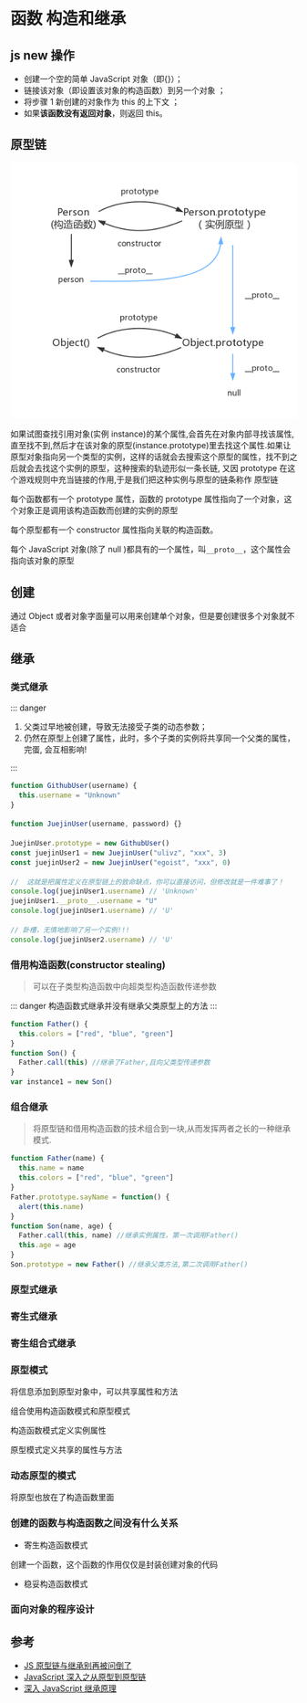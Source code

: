 # 函数 构造和继承

## js new 操作

- 创建一个空的简单 JavaScript 对象（即{}）；
- 链接该对象（即设置该对象的构造函数）到另一个对象 ；
- 将步骤 1 新创建的对象作为 this 的上下文 ；
- 如果**该函数没有返回对象**，则返回 this。

## 原型链

![原型链](./imgs/prototype5.png)

如果试图查找引用对象(实例 instance)的某个属性,会首先在对象内部寻找该属性,直至找不到,然后才在该对象的原型(instance.prototype)里去找这个属性.如果让原型对象指向另一个类型的实例，这样的话就会去搜索这个原型的属性，找不到之后就会去找这个实例的原型，这种搜索的轨迹形似一条长链, 又因 prototype 在这个游戏规则中充当链接的作用,于是我们把这种实例与原型的链条称作 原型链

每个函数都有一个 prototype 属性，函数的 prototype 属性指向了一个对象，这个对象正是调用该构造函数而创建的实例的原型

每个原型都有一个 constructor 属性指向关联的构造函数。

每个 JavaScript 对象(除了 null )都具有的一个属性，叫`__proto__`，这个属性会指向该对象的原型

## 创建

通过 Object 或者对象字面量可以用来创建单个对象，但是要创建很多个对象就不适合

## 继承

### 类式继承

::: danger

1. 父类过早地被创建，导致无法接受子类的动态参数；
2. 仍然在原型上创建了属性，此时，多个子类的实例将共享同一个父类的属性，完蛋, 会互相影响!

:::

```js
function GithubUser(username) {
  this.username = "Unknown"
}

function JuejinUser(username, password) {}

JuejinUser.prototype = new GithubUser()
const juejinUser1 = new JuejinUser("ulivz", "xxx", 3)
const juejinUser2 = new JuejinUser("egoist", "xxx", 0)

//  这就是把属性定义在原型链上的致命缺点，你可以直接访问，但修改就是一件难事了！
console.log(juejinUser1.username) // 'Unknown'
juejinUser1.__proto__.username = "U"
console.log(juejinUser1.username) // 'U'

// 卧槽，无情地影响了另一个实例!!!
console.log(juejinUser2.username) // 'U'
```

### 借用构造函数(constructor stealing)

> 可以在子类型构造函数中向超类型构造函数传递参数

::: danger
构造函数式继承并没有继承父类原型上的方法
:::

```js
function Father() {
  this.colors = ["red", "blue", "green"]
}
function Son() {
  Father.call(this) //继承了Father,且向父类型传递参数
}
var instance1 = new Son()
```

### 组合继承

> 将原型链和借用构造函数的技术组合到一块,从而发挥两者之长的一种继承模式.

```js
function Father(name) {
  this.name = name
  this.colors = ["red", "blue", "green"]
}
Father.prototype.sayName = function() {
  alert(this.name)
}
function Son(name, age) {
  Father.call(this, name) //继承实例属性，第一次调用Father()
  this.age = age
}
Son.prototype = new Father() //继承父类方法,第二次调用Father()
```

### 原型式继承

### 寄生式继承

### 寄生组合式继承

### 原型模式

将信息添加到原型对象中，可以共享属性和方法

组合使用构造函数模式和原型模式

构造函数模式定义实例属性

原型模式定义共享的属性与方法

### 动态原型的模式

将原型也放在了构造函数里面

### 创建的函数与构造函数之间没有什么关系

- 寄生构造函数模式

创建一个函数，这个函数的作用仅仅是封装创建对象的代码

- 稳妥构造函数模式

### 面向对象的程序设计

## 参考

- [JS 原型链与继承别再被问倒了](https://juejin.im/post/58f94c9bb123db411953691b)
- [JavaScript 深入之从原型到原型链](https://github.com/mqyqingfeng/blog/issues/2)
- [深入 JavaScript 继承原理](https://juejin.im/post/5a96d78ef265da4e9311b4d8#heading-0)
